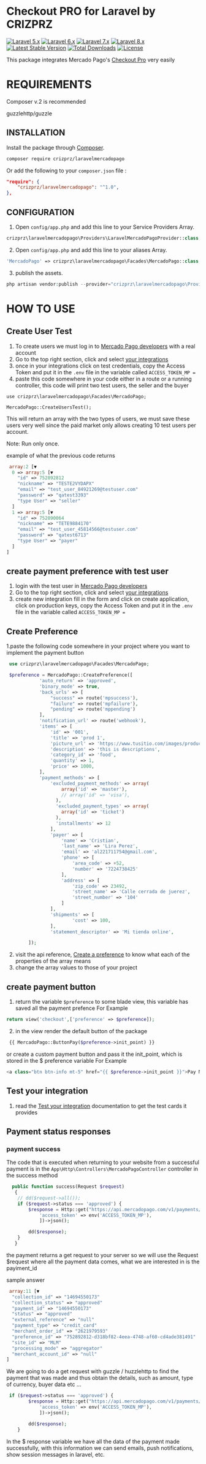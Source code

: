 # Checkout PRO for Laravel by CRIZPRZ

[![Laravel 5.x](https://img.shields.io/badge/Laravel-5.x-orange.svg)](https://laravel.com/docs/5.8)
[![Laravel 6.x](https://img.shields.io/badge/Laravel-6.x-blue.svg)](https://laravel.com/docs/6.x)
[![Laravel 7.x](https://img.shields.io/badge/Laravel-7.x-red.svg)](https://laravel.com/docs/7.x)
[![Laravel 8.x](https://img.shields.io/badge/Laravel-8.x-red.svg)](https://laravel.com)
[![Latest Stable Version](https://poser.pugx.org/crizprz/pwacrizprz/v/stable)](https://packagist.org/packages/crizprz/laravelmercadopago)
[![Total Downloads](https://poser.pugx.org/crizprz/laravelmercadopago/downloads)](https://packagist.org/packages/crizprz/laravelmercadopago)
[![License](https://poser.pugx.org/composer/composer/license)](//https://packagist.org/packages/crizprz/laravelmercadopago)



This package integrates Mercado Pago's [Checkout Pro](https://www.mercadopago.com.mx/developers/es/guides/online-payments/checkout-pro/introduction) very easily

 
REQUIREMENTS
====

Composer v.2 is recommended

guzzlehttp/guzzle


## INSTALLATION

Install the package through [Composer](http://getcomposer.org/).

```bash
composer require crizprz/laravelmercadopago
```
Or add the following to your `composer.json` file :
```json
"require": {
    "crizprz/laravelmercadopago": "^1.0",
},
```

## CONFIGURATION
1. Open `config/app.php` and add this line to your Service Providers Array.
```php
crizprz\laravelmercadopago\Providers\LaravelMercadoPagoProvider::class,
```

2. Open `config/app.php` and add this line to your aliases Array.
```php
'MercadoPago' => crizprz\laravelmercadopago\Facades\MercadoPago::class,
```

3. publish the assets.
```php
php artisan vendor:publish --provider="crizprz\laravelmercadopago\Providers\LaravelMercadoPagoProvider"
```



# HOW TO USE


## Create User Test
1. To create users we must log in to [Mercado Pago developers](https://www.mercadopago.com.mx/developers/es/guides) with a real account 
2. Go to the top right section, click and select [your integrations](https://www.mercadopago.com.mx/developers/panel) 
3. once in your integrations click on test credentials, copy the Access Token and put it in the `.env` file in the variable called `ACCESS_TOKEN_MP =` 
4. paste this code somewhere in your code either in a route or a running controller, this code will print two test users, the seller and the buyer 
  ```
 use crizprz\laravelmercadopago\Facades\MercadoPago;
 
 MercadoPago::CreateUsersTest();
```
This will return an array with the two types of users, we must save these users very well since the paid market only allows creating 10 test users per account.

Note: Run only once. 

example of what the previous code returns 
```php
 array:2 [▼
  0 => array:5 [▼
    "id" => 752892812
    "nickname" => "TESTE2VYDAPX"
    "email" => "test_user_84921269@testuser.com"
    "password" => "qatest3393"
    "type User" => "seller"
  ]
  1 => array:5 [▼
    "id" => 752890064
    "nickname" => "TETE9884170"
    "email" => "test_user_45814566@testuser.com"
    "password" => "qatest6713"
    "type User" => "payer"
  ]
]
```

## create payment preference with test user 
1. login with the test user in [Mercado Pago developers](https://www.mercadopago.com.mx/developers/es/guides)
2. Go to the top right section, click and select [your integrations](https://www.mercadopago.com.mx/developers/panel)
3. create new integration fill in the form and click on create application, click on production keys, copy the Access Token and put it in the `.env` file in the variable called `ACCESS_TOKEN_MP =`

## Create Preference
1.paste the following code somewhere in your project where you want to implement the payment button 
```php
 use crizprz\laravelmercadopago\Facades\MercadoPago;

 $preference = MercadoPago::CreatePreference([
            'auto_return' => 'approved',
            'binary_mode' => true,
            'back_urls' => [
                "success" => route('mpsuccess'),
                "failure" => route('mpfailure'),
                "pending" => route('mppending')
            ],
            'notification_url' => route('webhook'),
            'items' => [
                'id' => '001',
                'title' => 'prod 1',
                'picture_url' => 'https://www.tusitio.com/images/products/prod1.jpg',
                'description' => 'this is descriptions',
                'category_id' => 'food',
                'quantity' => 1,
                'price' => 1000,
            ],
            'payment_methods' => [
                'excluded_payment_methods' => array(
                    array('id' => 'master'),
                    // array('id' => 'visa'),
                  ),
                  'excluded_payment_types' => array(
                    array('id' => 'ticket')
                  ),
                  'installments' => 12
                ],
                'payer' => [
                    'name' => 'Cristian',
                    'last_name' => 'Lira Perez',
                    'email' => 'al221711754@gmail.com',
                    'phone' => [
                        'area_code' => +52,
                        'number' => '7224738425'
                    ],
                    'address' => [
                        'zip_code' => 23492,
                        'street_name' => 'Calle cerrada de juerez',
                        'street_number' => '104'
                    ]
                ],
                'shipments' => [
                        'cost' => 100,
                ],
                'statement_descriptor' => 'Mi tienda online',

        ]);
```
2. visit the api reference, [Create a preference](https://www.mercadopago.com.mx/developers/es/reference/preferences/_checkout_preferences/post) to know what each of the properties of the array means 
3. change the array values to those of your project 

## create payment button 
1. return the variable ```$preference``` to some blade view, this variable has saved all the payment prefence
For Example 
```php 
return view('checkout',['preference' => $preference]);
```
2. in the view render the default button of the package
```php 
 {{ MercadoPago::ButtonPay($preference->init_point) }}
```
or create a custom payment button and pass it the init_point, which is stored in the $ preference variable 
For Example 
```php 
<a class="btn btn-info mt-5" href="{{ $preference->init_point }}">Pay Now</a>
```
## Test your integration 
1. read the [Test your integration](https://www.mercadopago.com.mx/developers/es/guides/online-payments/checkout-pro/test-integration#bookmark_prueba_el_flujo_de_pago) documentation to get the test cards it provides

## Payment status responses 

### payment success 

The code that is executed when returning to your website from a successful payment is in the `App\Http\Controllers\MercadoPagoController` controller in the success method 
```php 
  public function success(Request $request)
   {
    // dd($request->all());
    if ($request->status === 'approved') {
        $response = Http::get("https://api.mercadopago.com/v1/payments/{$request->payment_id}", [
            'access_token' => env('ACCESS_TOKEN_MP'),
            ])->json();

        dd($response);
    }
   }
```
the payment returns a get request to your server so we will use the Request $request where all the payment data comes, what we are interested in is the payiment_id

sample answer 
```php 
 array:11 [▼
  "collection_id" => "14694550173"
  "collection_status" => "approved"
  "payment_id" => "14694550173"
  "status" => "approved"
  "external_reference" => "null"
  "payment_type" => "credit_card"
  "merchant_order_id" => "2621979593"
  "preference_id" => "752892812-d318bf82-4eea-4748-af60-cd4ade381491"
  "site_id" => "MLM"
  "processing_mode" => "aggregator"
  "merchant_account_id" => "null"
]
```

We are going to do a get request with guzzle / huzzlehttp to find the payment that was made and thus obtain the details, such as amount, type of currency, buyer data etc ... 
```php 
 if ($request->status === 'approved') {
        $response = Http::get("https://api.mercadopago.com/v1/payments/{$request->payment_id}", [
            'access_token' => env('ACCESS_TOKEN_MP'),
            ])->json();

        dd($response);
    }
```
In the $ response variable we have all the data of the payment made successfully, with this information we can send emails, push notifications, show session messages in laravel, etc.
